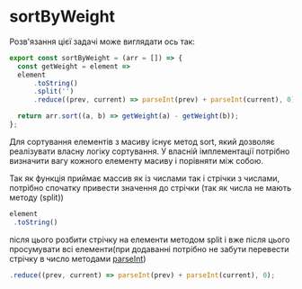 # sortByWeight

Розв'язання цієї задачі може виглядати ось так:

```js
export const sortByWeight = (arr = []) => {
  const getWeight = element =>
  element
      .toString()
      .split('')
      .reduce((prev, current) => parseInt(prev) + parseInt(current), 0);

  return arr.sort((a, b) => getWeight(a) - getWeight(b));
};
```

Для сортування елементів з масиву існує метод sort, який дозволяє реалізувати власну логіку сортування. У власній імплементації потрібно визначити вагу кожного елементу масиву і порівняти між собою.

Так як функція приймає массив як із числами так і стрічки з числами, потрібно спочатку привести значення до стрічки (так як числа не мають методу (split))

```js
element
 .toString()
```
після цього розбити стрічку на елементи методом split і вже після цього просумувати всі елементи(при додаванні потрібно не забути перевести стрічку в число методами [parseInt](https://developer.mozilla.org/en-US/docs/Web/JavaScript/Reference/Global_Objects/Number/parseInt))

```js
.reduce((prev, current) => parseInt(prev) + parseInt(current), 0);
```